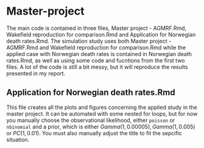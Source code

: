 # Master-project
The main code is contained in three files, Master project - AGMRF.Rmd, Wakefield reproduction for comparison.Rmd and Application for Norwegian death rates.Rmd. The simulation study uses both Master project - AGMRF.Rmd and Wakefield reproduction for comparison.Rmd while the applied case with Norwegian death rates is contained in Norwegian death rates.Rmd, as well as using some code and fucntions from the first two files. A lot of the code is still a bit messy, but it will reproduce the results presented in my report.

## Application for Norwegian death rates.Rmd
This file creates all the plots and figures concerning the applied study in the master project. It can be automated with some nested for loops, but for now you manually choose the observational likelihood, either `poisson` or `nbinomial` and a prior, which is either $Gamma(1, 0.00005), Gamma(1, 0.005)$ or $PC(1, 0.01)$. You must also manually adjust the title to fit the sepcific situation.
